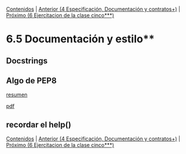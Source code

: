[Contenidos](../Contenidos.md) \| [Anterior (4 Especificación, Documentación y contratos+)](04_Especificación.md) \| [Próximo (6 Ejercitacion de la clase cinco***)](06_Ejercicios.md)

# 6.5 Documentación y estilo**

## Docstrings

## Algo de PEP8
[resumen](https://bioinf.comav.upv.es/courses/linux/python/estilo.html)

[pdf](http://recursospython.com/pep8es.pdf)

## recordar el help()

[Contenidos](../Contenidos.md) \| [Anterior (4 Especificación, Documentación y contratos+)](04_Especificación.md) \| [Próximo (6 Ejercitacion de la clase cinco***)](06_Ejercicios.md)

